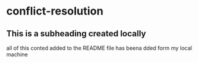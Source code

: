 # conflict-resolution

## This is a subheading created locally

all of this conted added to the README file has beena dded form my local machine